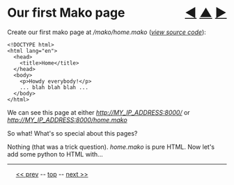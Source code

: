 Our first Mako page <span style="float:right;">[&#x25C0;](04.md) [&#x25B2;](../README.md) [&#x25BA;](06.md)</span>
=========

Create our first mako page at _/mako/home.mako_ (<i>[view source code](https://github.com/BrentNoorda/django_unusual/blob/master/django_unusual/mako/home.mako)</i>):

    <!DOCTYPE html>
    <html lang="en">
      <head>
        <title>Home</title>
      </head>
      <body>
        <p>Howdy everybody!</p>
        ... blah blah blah ...
      </body>
    </html>

We can see this page at either _[http://MY_IP_ADDRESS:8000/](http://MY_IP_ADDRESS:8000/)_ or _[http://MY_IP_ADDRESS:8000/home.mako](http://MY_IP_ADDRESS:8000/home.mako)_

So what! What's so special about this pages?

Nothing (that was a trick question).  _home.mako_ is pure HTML. Now let's add some python to HTML with...

------

&nbsp;&nbsp;&nbsp;&nbsp; [&lt;&lt; prev](04.md) -- [top](../README.md) -- [next &gt;&gt;](06.md)